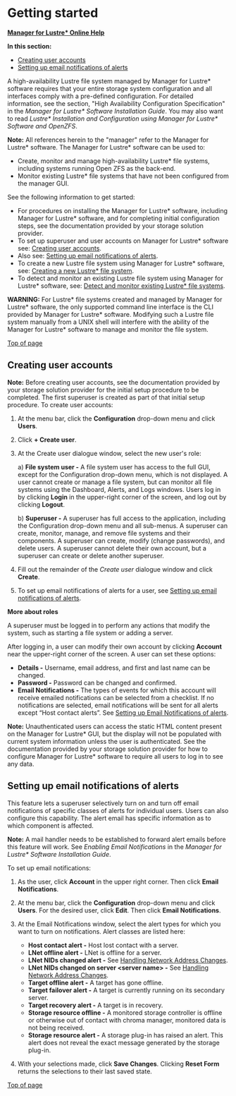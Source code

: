 <a id="2.0"></a>
# Getting started

[**Manager for Lustre\* Online Help**](IML_Help_TOC.md)

**In this section:**

- [Creating user accounts](#2.1)
- [Setting up email notifications of alerts](#2.2)

A high-availability Lustre file system managed by Manager for Lustre\* software requires that your entire storage system configuration and all  interfaces comply with a pre-defined configuration.  For detailed information, see the section, "High Availability Configuration Specification" in the *Manager for Lustre\* Software Installation Guide*. You may also want to read *Lustre\* Installation and Configuration using Manager for Lustre\* Software and OpenZFS*.

**Note:** All references herein to the "manager" refer to the Manager for Lustre\* software.
The Manager for Lustre\* software can be used to:
- Create, monitor and manage high-availability Lustre* file systems, including systems running Open ZFS as the back-end.
- Monitor existing Lustre* file systems that have not been configured from the manager GUI.

See the following information to get started:

- For procedures on installing the Manager for Lustre* software, including Manager for Lustre\* software, and for completing initial configuration steps, see the documentation provided by your storage solution provider. 
- To set up superuser and user accounts on Manager for Lustre\* software see: [Creating user accounts](#2.1).
- Also see: [Setting up email notifications of alerts](#2.2).
- To create a new Lustre file system using Manager for Lustre\* software, see: [Creating a new Lustre* file system](Creating_new_lustre_fs_3_0.md/#3.0).
- To detect and monitor an existing Lustre file system using Manager for Lustre\* software, see: [Detect and monitor existing Lustre* file systems](Detect_and_monitor_existing_LFS_7_0.md/#7.0).

**WARNING:** For Lustre* file systems created and managed by Manager for Lustre\* software, the only supported command line interface is the CLI provided by Manager for Lustre\* software. Modifying such a Lustre file system manually from a UNIX shell will interfere with the ability of the Manager for Lustre\* software to manage and monitor the file system. 

[Top of page](#2.0)

<a id="2.1"></a>
## Creating user accounts

**Note:** Before creating user accounts, see the documentation provided by your storage solution provider for the initial setup procedure to be completed. The first superuser is created as part of that initial setup procedure.
To create user accounts:

1. At the menu bar, click the **Configuration** drop-down menu and click **Users**.
1. Click **+ Create user**. 
1. At the Create user dialogue window, select the new user's role:  
    
    a) **File system user -** A file system user has access to the full GUI, except for the Configuration drop-down menu, which is not displayed. A  user cannot create or manage a file system, but can monitor all file systems using the Dashboard, Alerts, and Logs windows. Users log in by clicking **Login** in the upper-right corner of the screen, and log out by clicking **Logout**. 

    b) **Superuser -** A superuser has full access to the application, including the Configuration drop-down menu and all sub-menus. A superuser can create, monitor, manage, and remove file systems and their components. A superuser can create, modify (change passwords), and delete users. A superuser cannot delete their own account, but a superuser can create or delete another superuser. 
    
1. Fill out the remainder of the *Create user* dialogue window and click **Create**.
1. To set up email notifications of alerts for a user, see [Setting up email notifications of alerts](#2.2).

**More about roles**

A superuser must be logged in to perform any actions that modify the system, such as starting a file system or adding a server.

After logging in, a user can modify their own account by clicking **Account** near the upper-right corner of the screen. A user can set these options:

- **Details -** Username, email address, and first and last name can be changed.
- **Password -** Password can be changed and confirmed.
- **Email Notifications -** The types of events for which this account will receive emailed notifications can be selected from a checklist. If no notifications are selected, email notifications will be sent for all alerts except “Host contact alerts”. See [Setting up Email Notifications of alerts](#2.2).

**Note:** Unauthenticated users can access the static HTML content present on the Manager for Lustre\* GUI, but the display will not be populated with current system information unless the user is authenticated. See the documentation provided by your storage solution provider for how to configure Manager for Lustre\* software to require all users to log in to see any data.

<a id="2.2"></a>
## Setting up email notifications of alerts

This feature lets a superuser selectively turn on and turn off email notifications of specific classes of alerts for individual users. Users can also configure this capability. The alert email has specific information as to which component is affected. 

**Note:** A mail handler needs to be established to forward alert emails before this feature will work. See *Enabling Email Notifications* in the *Manager for Lustre\* Software Installation Guide*.

To set up email notifications:

1. As the user, click **Account** in the upper right corner. Then click **Email Notifications**. 
1. At the menu bar, click the **Configuration** drop-down menu and click **Users**. For the desired user, click **Edit**. Then click **Email Notifications**. 
1. At the Email Notifications window, select the alert types for which you want to turn on notifications. Alert classes are listed here:

    - **Host contact alert -** Host lost contact with a server.
    - **LNet offline alert -** LNet is offline for a server.
    - **LNet NIDs changed alert -** See [Handling Network Address Changes](Manage_maintain_HA_lustre_fs_5_0.md/#5.9).
    - **LNet NIDs changed on server \<server name\> -** See [Handling Network Address Changes](Manage_maintain_HA_lustre_fs_5_0.md/#5.9).
    - **Target offline alert -** A target has gone offline.
    - **Target failover alert -** A target is currently running on its secondary server.
    - **Target recovery alert -** A target is in recovery.
    - **Storage resource offline -** A monitored storage controller is offline or otherwise out of contact with chroma manager, monitored data is not being received.
    - **Storage resource alert -** A storage plug-in has raised an alert. This alert does not reveal the exact message generated by the storage plug-in. 
1. With your selections made, click **Save Changes**. Clicking **Reset Form** returns the selections to their last saved state.

 [Top of page](#2.0) 

